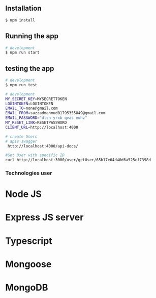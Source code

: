 
## Installation

```bash
$ npm install
```

## Running the app

```bash
# development
$ npm run start

```

## testing the app

```bash
# development
$ npm run test

```

```bash
# development
MY_SECRET_KEY=MYSECRETTOKEN
LOGINTOKEN=LOGINTOKEN
EMAIL_TO=none@gmail.com
EMAIL_FROM=sazzadmahmud01795355849@gmail.com
EMAIL_PASSWORD="dlsn yrxb qvas eohz"
MY_RESET_LINK=RESETPASSWORD
CLIENT_URL=http://localhost:4000
```

```bash
# create Users
# apis swagger
 http://localhost:4000/api-docs/

#Get User with specific ID
curl http://localhost:3000/user/getUser/65b17e64d40d6a525cf7398d
```

### Technologies user
# Node JS
# Express JS server
# Typescript
# Mongoose
# MongoDB

